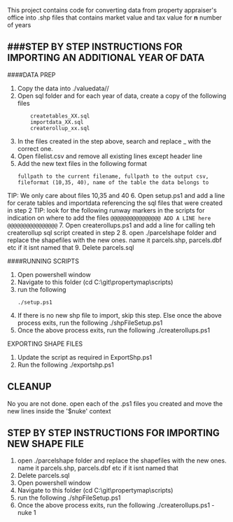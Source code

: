This project contains code for converting data from property appraiser's office into .shp files that contains market value and tax value for <b>n</b> number of years

###STEP BY STEP INSTRUCTIONS FOR IMPORTING AN ADDITIONAL YEAR OF DATA
-----------------------------------------------------------------
####DATA PREP
1. Copy the data into ./valuedata/<year>/
2. Open sql folder and for each year of data, create a copy of the following files
	```	
		createtables_XX.sql
		importdata_XX.sql
		createrollup_xx.sql
	```
3. In the files created in the step above, search and replace _<yearnumber> with the correct one. 
4. Open filelist.csv and remove all existing lines except header line
5. Add the new text files in the following format
	```	
	fullpath to the current filename, fullpath to the output csv, fileformat (10,35, 40), name of the table the data belongs to
	```
	
TIP: We only care about files 10,35 and 40
6. Open setup.ps1 and add a line for cerate tables and importdata referencing the sql files that were created in step 2
TIP: look for the following runway markers in the scripts for indication on where to add the files
	```
		@@@@@@@@@@@@@@@@
		 ADD A LINE here
		@@@@@@@@@@@@@@@@
	```
7. Open createrollups.ps1 and add a line for calling teh createrollup sql script created in step 2
8. open ./parcelshape folder and replace the shapefiles with the new ones. name it parcels.shp, parcels.dbf etc if it isnt named that
9. Delete parcels.sql


####RUNNING SCRIPTS 
1. Open powershell window
2. Navigate to this folder  (cd C:\git\propertymap\scripts)
3. run the following
	```
	./setup.ps1
	```
4. If there is no new shp file to import, skip this step. Else once the above process exits, run the following
	./shpFileSetup.ps1
5. Once the above process exits, run the following
	./createrollups.ps1


EXPORTING SHAPE FILES
1. Update the script as required in ExportShp.ps1
2. Run the following
	./exportshp.ps1


CLEANUP
-------
No you are not done.
open each of the .ps1 files you created and move the new lines inside the '$nuke' context


STEP BY STEP INSTRUCTIONS FOR IMPORTING NEW SHAPE FILE
-----------------------------------------------------------------
1. open ./parcelshape folder and replace the shapefiles with the new ones. name it parcels.shp, parcels.dbf etc if it isnt named that
2. Delete parcels.sql
3. Open powershell window
4. Navigate to this folder  (cd C:\git\propertymap\scripts)
5. run the following
	./shpFileSetup.ps1
6. Once the above process exits, run the following
	./createrollups.ps1 -nuke 1
